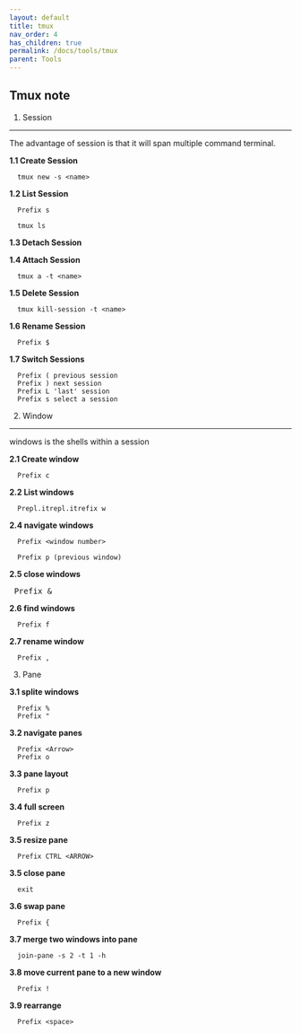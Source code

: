 ```yaml
---
layout: default
title: tmux
nav_order: 4
has_children: true
permalink: /docs/tools/tmux
parent: Tools
---
```

## Tmux note


1. Session
--------------------------------------------------------------------------------
The advantage of session is that it will span multiple command terminal. 

  **1.1 Create Session**

      tmux new -s <name>

  **1.2 List Session**

      Prefix s
      
      tmux ls

  **1.3 Detach Session**

  **1.4 Attach Session**

      tmux a -t <name>

  **1.5 Delete Session**

      tmux kill-session -t <name>
  
  **1.6 Rename Session**
  
      Prefix $
  **1.7 Switch Sessions**
  
      Prefix ( previous session
      Prefix ) next session
      Prefix L 'last' session
      Prefix s select a session

2. Window
--------------------------------------------------------------------------------
windows is the shells within a session

  **2.1 Create window**

      Prefix c

  **2.2 List windows**

      Prepl.itrepl.itrefix w

  **2.4 navigate windows**

      Prefix <window number>

      Prefix p (previous window)

  **2.5 close windows**

   <pre> Prefix &</pre>

  **2.6 find windows**

      Prefix f

  **2.7 rename window**

      Prefix ,

3. Pane

  **3.1 splite windows**

      Prefix %
      Prefix "

  **3.2 navigate panes**

      Prefix <Arrow>
      Prefix o

  **3.3 pane layout**

      Prefix p

  **3.4 full screen**

      Prefix z

  **3.5 resize pane**

      Prefix CTRL <ARROW>

  **3.5 close pane**

      exit

  **3.6 swap pane**

      Prefix {

  **3.7 merge two windows into pane**

      join-pane -s 2 -t 1 -h

  **3.8 move current pane to a new window**

      Prefix !

  **3.9 rearrange**
  
      Prefix <space>
